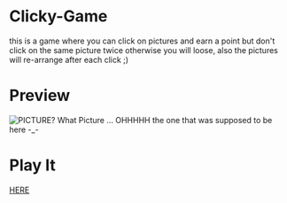 # Clicky-Game
this is a game where you can click on pictures and earn a point but don't click on the same picture twice otherwise you will loose, also the pictures will re-arrange after each click ;)
# Preview
![PICTURE? What Picture ... OHHHHH the one that was supposed to be here -_-](https://i.imgur.com/pi16ltd.png)

# Play It
[HERE](https://coop25.github.io/Clicky-Game/)
